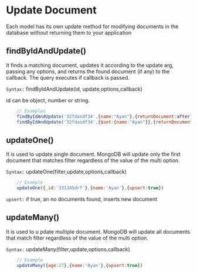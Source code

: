 # Update Document

Each model has its own update method for modifying documents in the database without returning them to your application

## findByIdAndUpdate()

It finds a matching document, updates it according to the update arg, passing any options, and returns the found document (if any) to the callback. The query executes if callback is passed.

`Syntax:` findByIdAndUpdate(id, update,options,callback)

id can be object, number or string.

```js
    // Examples
    findByIdAndUpdate('32fdasdf34',{name:"Ayan"},{returnDocument:after})
    findByIdAndUpdate('32fdasdf34',{$set:{name:"Ayan"}},{returnDocument:after})
```

## updateOne()

It is used to update single document. MongoDB will update only the first document that matches filter regardless of the value of the multi option.

`Syntax:` updateOne(filter,update,options,callback)

```js
    // Example
    updateOne({_id:'331345drf'},{name:'Ayan'},{upsert:true})
```

`upsert:` if true, an no documents found, inserts new document

## updateMany()

It is used to u pdate multiple document. MongoDB will  update all documents that match filter regardless of the value of the multi option.

`Syntax:` updateMany(filter,update,options,callback)

```js
    // Example
    updateMany({age:27},{name:'Ayan'},{upsert:true})
```
